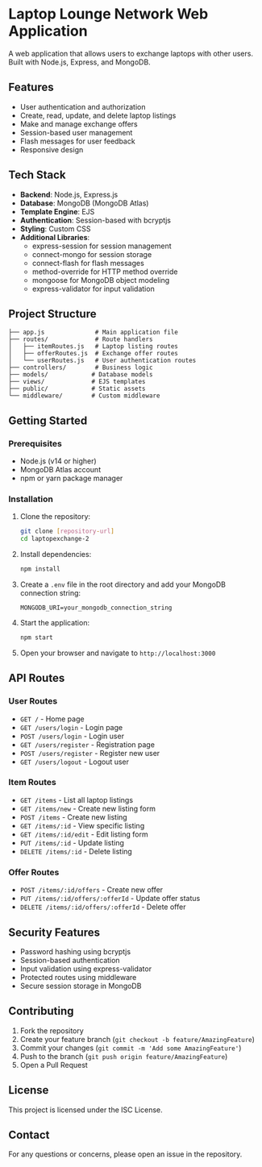 # Laptop Lounge Network Web Application

A web application that allows users to exchange laptops with other users. Built with Node.js, Express, and MongoDB.

## Features

- User authentication and authorization
- Create, read, update, and delete laptop listings
- Make and manage exchange offers
- Session-based user management
- Flash messages for user feedback
- Responsive design

## Tech Stack

- **Backend**: Node.js, Express.js
- **Database**: MongoDB (MongoDB Atlas)
- **Template Engine**: EJS
- **Authentication**: Session-based with bcryptjs
- **Styling**: Custom CSS
- **Additional Libraries**:
  - express-session for session management
  - connect-mongo for session storage
  - connect-flash for flash messages
  - method-override for HTTP method override
  - mongoose for MongoDB object modeling
  - express-validator for input validation

## Project Structure

```
├── app.js              # Main application file
├── routes/             # Route handlers
│   ├── itemRoutes.js   # Laptop listing routes
│   ├── offerRoutes.js  # Exchange offer routes
│   └── userRoutes.js   # User authentication routes
├── controllers/        # Business logic
├── models/            # Database models
├── views/             # EJS templates
├── public/            # Static assets
└── middleware/        # Custom middleware
```

## Getting Started

### Prerequisites

- Node.js (v14 or higher)
- MongoDB Atlas account
- npm or yarn package manager

### Installation

1. Clone the repository:
   ```bash
   git clone [repository-url]
   cd laptopexchange-2
   ```

2. Install dependencies:
   ```bash
   npm install
   ```

3. Create a `.env` file in the root directory and add your MongoDB connection string:
   ```
   MONGODB_URI=your_mongodb_connection_string
   ```

4. Start the application:
   ```bash
   npm start
   ```

5. Open your browser and navigate to `http://localhost:3000`

## API Routes

### User Routes
- `GET /` - Home page
- `GET /users/login` - Login page
- `POST /users/login` - Login user
- `GET /users/register` - Registration page
- `POST /users/register` - Register new user
- `GET /users/logout` - Logout user

### Item Routes
- `GET /items` - List all laptop listings
- `GET /items/new` - Create new listing form
- `POST /items` - Create new listing
- `GET /items/:id` - View specific listing
- `GET /items/:id/edit` - Edit listing form
- `PUT /items/:id` - Update listing
- `DELETE /items/:id` - Delete listing

### Offer Routes
- `POST /items/:id/offers` - Create new offer
- `PUT /items/:id/offers/:offerId` - Update offer status
- `DELETE /items/:id/offers/:offerId` - Delete offer

## Security Features

- Password hashing using bcryptjs
- Session-based authentication
- Input validation using express-validator
- Protected routes using middleware
- Secure session storage in MongoDB

## Contributing

1. Fork the repository
2. Create your feature branch (`git checkout -b feature/AmazingFeature`)
3. Commit your changes (`git commit -m 'Add some AmazingFeature'`)
4. Push to the branch (`git push origin feature/AmazingFeature`)
5. Open a Pull Request

## License

This project is licensed under the ISC License.

## Contact

For any questions or concerns, please open an issue in the repository. 
